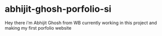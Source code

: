 # abhijit-ghosh-porfolio-si
Hey there i'm Abhijit Ghosh from WB currently working in this project and making my first porfolio website 
